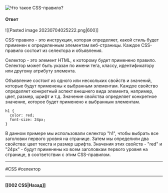 
![Что такое CSS-правило?](https://youtu.be/CjdCxxqObaM?t=228)

#### Ответ

![[Pasted image 20230704025222.png|600]]

CSS-правило - это инструкция, которая определяет, какой стиль будет применен к определенным элементам веб-страницы. Каждое CSS-правило состоит из селектора и объявления.

Селектор - это элемент HTML, к которому будет применено правило. Селектор может быть указан по имени тега, классу, идентификатору или другому атрибуту элемента.

Объявление состоит из одного или нескольких свойств и значений, которые будут применены к выбранным элементам. Каждое свойство определяет конкретный аспект внешнего вида элемента, например, цвет, размер, шрифт и т.д. Значение свойства определяет конкретное значение, которое будет применено к выбранным элементам.

```
h1 {
  color: red;
  font-size: 24px;
}
```

В данном примере мы использовали селектор "h1", чтобы выбрать все заголовки первого уровня на странице. Затем мы определили два свойства: цвет текста и размер шрифта. Значения этих свойств - "red" и "24px" - будут применены ко всем заголовкам первого уровня на странице, в соответствии с этим CSS-правилом.

___
#CSS #селектор 

___

#### [[002 CSS|Назад]]